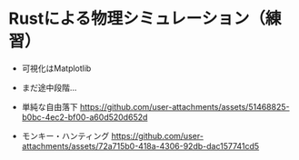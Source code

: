 # Rustによる物理シミュレーション（練習）

- 可視化はMatplotlib
- まだ途中段階...

- 単純な自由落下
https://github.com/user-attachments/assets/51468825-b0bc-4ec2-bf00-a60d520d652d

- モンキー・ハンティング
https://github.com/user-attachments/assets/72a715b0-418a-4306-92db-dac157741cd5

